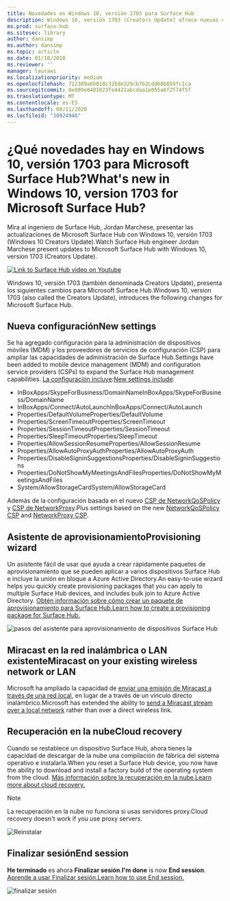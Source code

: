 ```yaml
---
title: Novedades en Windows 10, versión 1703 para Surface Hub
description: Windows 10, versión 1703 (Creators Update) ofrece nuevas características a Microsoft Surface Hub.
ms.prod: surface-hub
ms.sitesec: library
author: dansimp
ms.author: dansimp
ms.topic: article
ms.date: 01/18/2018
ms.reviewer: ''
manager: laurawi
ms.localizationpriority: medium
ms.openlocfilehash: 722309a6b018c32bde329cb7b2cdd68b859fc1ca
ms.sourcegitcommit: 8e809e8481023fe4421abcdaa1e055a6f2f74f5f
ms.translationtype: MT
ms.contentlocale: es-ES
ms.lasthandoff: 08/11/2020
ms.locfileid: "10924946"
---
```

# <span data-ttu-id="e6fe4-103">¿Qué novedades hay en Windows 10, versión 1703 para Microsoft Surface Hub?</span><span class="sxs-lookup"><span data-stu-id="e6fe4-103">What's new in Windows 10, version 1703 for Microsoft Surface Hub?</span></span>

<span data-ttu-id="e6fe4-104">Mira al ingeniero de Surface Hub, Jordan Marchese, presentar las actualizaciones de Microsoft Surface Hub con Windows 10, versión 1703 (Windows 10 Creators Update).</span><span class="sxs-lookup"><span data-stu-id="e6fe4-104">Watch Surface Hub engineer Jordan Marchese present updates to Microsoft Surface Hub with Windows 10, version 1703 (Creators Update).</span></span> 

<a href="https://www.youtube.com/watch?v=R8tX10VIgq0" target="_blank"> <img src="images/whats-new-video-thumbnail.png" alt="Link to Surface Hub video on Youtube" /></a>

<span data-ttu-id="e6fe4-105">Windows 10, versión 1703 (también denominada Creators Update), presenta los siguientes cambios para Microsoft Surface Hub.</span><span class="sxs-lookup"><span data-stu-id="e6fe4-105">Windows 10, version 1703 (also called the Creators Update), introduces the following changes for Microsoft Surface Hub.</span></span>

## <span data-ttu-id="e6fe4-106">Nueva configuración</span><span class="sxs-lookup"><span data-stu-id="e6fe4-106">New settings</span></span>

<span data-ttu-id="e6fe4-107">Se ha agregado configuración para la administración de dispositivos móviles (MDM) y los proveedores de servicios de configuración (CSP) para ampliar las capacidades de administración de Surface Hub.</span><span class="sxs-lookup"><span data-stu-id="e6fe4-107">Settings have been added to mobile device management (MDM) and configuration service providers (CSPs) to expand the Surface Hub management capabilities.</span></span> <span data-ttu-id="e6fe4-108">[La configuración incluye](manage-settings-with-mdm-for-surface-hub.md):</span><span class="sxs-lookup"><span data-stu-id="e6fe4-108">[New settings include](manage-settings-with-mdm-for-surface-hub.md):</span></span>

- <span data-ttu-id="e6fe4-109">InBoxApps/SkypeForBusiness/DomainName</span><span class="sxs-lookup"><span data-stu-id="e6fe4-109">InBoxApps/SkypeForBusiness/DomainName</span></span>
- <span data-ttu-id="e6fe4-110">InBoxApps/Connect/AutoLaunch</span><span class="sxs-lookup"><span data-stu-id="e6fe4-110">InBoxApps/Connect/AutoLaunch</span></span>
- <span data-ttu-id="e6fe4-111">Properties/DefaultVolume</span><span class="sxs-lookup"><span data-stu-id="e6fe4-111">Properties/DefaultVolume</span></span>
- <span data-ttu-id="e6fe4-112">Properties/ScreenTimeout</span><span class="sxs-lookup"><span data-stu-id="e6fe4-112">Properties/ScreenTimeout</span></span>
- <span data-ttu-id="e6fe4-113">Properties/SessionTimeout</span><span class="sxs-lookup"><span data-stu-id="e6fe4-113">Properties/SessionTimeout</span></span>
- <span data-ttu-id="e6fe4-114">Properties/SleepTimeout</span><span class="sxs-lookup"><span data-stu-id="e6fe4-114">Properties/SleepTimeout</span></span>
- <span data-ttu-id="e6fe4-115">Properties/AllowSessionResume</span><span class="sxs-lookup"><span data-stu-id="e6fe4-115">Properties/AllowSessionResume</span></span>
- <span data-ttu-id="e6fe4-116">Properties/AllowAutoProxyAuth</span><span class="sxs-lookup"><span data-stu-id="e6fe4-116">Properties/AllowAutoProxyAuth</span></span>
- <span data-ttu-id="e6fe4-117">Properties/DisableSigninSuggestions</span><span class="sxs-lookup"><span data-stu-id="e6fe4-117">Properties/DisableSigninSuggestions</span></span>
- <span data-ttu-id="e6fe4-118">Properties/DoNotShowMyMeetingsAndFiles</span><span class="sxs-lookup"><span data-stu-id="e6fe4-118">Properties/DoNotShowMyMeetingsAndFiles</span></span>
- <span data-ttu-id="e6fe4-119">System/AllowStorageCard</span><span class="sxs-lookup"><span data-stu-id="e6fe4-119">System/AllowStorageCard</span></span>

<span data-ttu-id="e6fe4-120">Además de la configuración basada en el nuevo [CSP de NetworkQoSPolicy](https://msdn.microsoft.com/windows/hardware/commercialize/customize/mdm/networkqospolicy-csp) y [CSP de NetworkProxy](https://msdn.microsoft.com/windows/hardware/commercialize/customize/mdm/networkproxy-csp).</span><span class="sxs-lookup"><span data-stu-id="e6fe4-120">Plus settings based on the new [NetworkQoSPolicy CSP](https://msdn.microsoft.com/windows/hardware/commercialize/customize/mdm/networkqospolicy-csp) and [NetworkProxy CSP](https://msdn.microsoft.com/windows/hardware/commercialize/customize/mdm/networkproxy-csp).</span></span>
</br>

## <span data-ttu-id="e6fe4-121">Asistente de aprovisionamiento</span><span class="sxs-lookup"><span data-stu-id="e6fe4-121">Provisioning wizard</span></span>

<span data-ttu-id="e6fe4-122">Un asistente fácil de usar que ayuda a crear rápidamente paquetes de aprovisionamiento que se pueden aplicar a varios dispositivos Surface Hub e incluye la unión en bloque a Azure Active Directory.</span><span class="sxs-lookup"><span data-stu-id="e6fe4-122">An easy-to-use wizard helps you quickly create provisioning packages that you can apply to multiple Surface Hub devices, and includes bulk join to Azure Active Directory.</span></span> [<span data-ttu-id="e6fe4-123">Obtén información sobre cómo crear un paquete de aprovisionamiento para Surface Hub.</span><span class="sxs-lookup"><span data-stu-id="e6fe4-123">Learn how to create a provisioning package for Surface Hub.</span></span>](provisioning-packages-for-certificates-surface-hub.md)

![pasos del asistente para aprovisionamiento de dispositivos Surface Hub](images/wcd-wizard.png)
    
## <span data-ttu-id="e6fe4-125">Miracast en la red inalámbrica o LAN existente</span><span class="sxs-lookup"><span data-stu-id="e6fe4-125">Miracast on your existing wireless network or LAN</span></span> 

<span data-ttu-id="e6fe4-126">Microsoft ha ampliado la capacidad de [enviar una emisión de Miracast a través de una red local](miracast-over-infrastructure.md), en lugar de a través de un vínculo directo inalámbrico.</span><span class="sxs-lookup"><span data-stu-id="e6fe4-126">Microsoft has extended the ability to [send a Miracast stream over a local network](miracast-over-infrastructure.md) rather than over a direct wireless link.</span></span> 
    
## <span data-ttu-id="e6fe4-127">Recuperación en la nube</span><span class="sxs-lookup"><span data-stu-id="e6fe4-127">Cloud recovery</span></span>

<span data-ttu-id="e6fe4-128">Cuando se restablece un dispositivo Surface Hub, ahora tienes la capacidad de descargar de la nube una compilación de fábrica del sistema operativo e instalarla.</span><span class="sxs-lookup"><span data-stu-id="e6fe4-128">When you reset a Surface Hub device, you now have the ability to download and install a factory build of the operating system from the cloud.</span></span> [<span data-ttu-id="e6fe4-129">Más información sobre la recuperación en la nube.</span><span class="sxs-lookup"><span data-stu-id="e6fe4-129">Learn more about cloud recovery.</span></span>](device-reset-surface-hub.md#cloud-recovery)

>[!NOTE]
><span data-ttu-id="e6fe4-130">La recuperación en la nube no funciona si usas servidores proxy.</span><span class="sxs-lookup"><span data-stu-id="e6fe4-130">Cloud recovery doesn't work if you use proxy servers.</span></span>
    
![Reinstalar](images/reinstall.png)
    
## <span data-ttu-id="e6fe4-132">Finalizar sesión</span><span class="sxs-lookup"><span data-stu-id="e6fe4-132">End session</span></span>

<span data-ttu-id="e6fe4-133">**He terminado** es ahora **Finalizar sesión**.</span><span class="sxs-lookup"><span data-stu-id="e6fe4-133">**I'm done** is now **End session**.</span></span> [<span data-ttu-id="e6fe4-134">Aprende a usar Finalizar sesión.</span><span class="sxs-lookup"><span data-stu-id="e6fe4-134">Learn how to use End session.</span></span>](finishing-your-surface-hub-meeting.md) 

![finalizar sesión](images/end-session.png)



 

 
